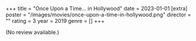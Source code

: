 +++
title = "Once Upon a Time... in Hollywood"
date = 2023-01-01
[extra]
poster = "/images/movies/once-upon-a-time-in-hollywood.png"
director = ""
rating = 3
year = 2019
genre = []
+++

(No review available.)
